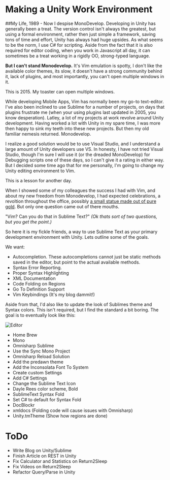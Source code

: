 # Making a Unity Work Environment
##My Life, 1989 - Now
I despise MonoDevelop. Developing in Unity has generally been a treat. The version control isn't always the greatest, but using a formal environment, rather then just simple a framework, saving tons of time and effort, Unity has always had huge upsides. As what seems to be the norm, I use C# for scripting. Aside from the fact that it is also required for editor coding, when you work in Javascript all day, it can sometimes be a treat working in a rigidly OO, strong-typed language.

**But I can't stand Monodevelop.** It's Vim emulation is spotty, I don't like the available color themes, its slow, it doesn't have a strong community behind it, lack of plugins, and most importantly, you can't open multiple windows in it. 

This is 2015. My toaster can open multiple windows.

While developing Mobile Apps, Vim has normally been my go-to text-editor. I've also been inclined to use Sublime for a number of projects, on days that plugins frustrate me (when your using plugins last updated in 2005, you know desperation). Latley, a lot of my projects at work revolve around Unity development. Having worked a lot with Unity in my spare time, I was more then happy to sink my teeth into these new projects. But then my old familiar nemesis returned. Monodevelop.

I realize a good solution would be to use Visual Studio, and I understand a large amount of Unity developers use VS. In honesty, I have not tried Visual Studio, though I'm sure I will use it (or the dreaded MonoDevelop) for Debugging scripts one of these days, so I can't give it a rating in either way. But I decided some time ago that for me personally, I'm going to change my Unity editing environment to Vim. 

This is a lesson for another day. 

When I showed some of my colleagues the success I had with Vim, and about my new freedom from Monodevelop, I had expected celebrations, a revoltion throughout the office, possibly [a small statue made out of pure gold](https://www.youtube.com/watch?v=XMjYY3tbX1k). But only one question came out of there mouths.

"Vim? Can you do that in Sublime Text?"
*(Ok thats sort of two questions, but you get the point.)*

So here it is my fickle friends, a way to use Sublime Text as your primary development environment with Unity. Lets outline some of the goals.

We want:
* Autocompletion. These autocompletions cannot just be static methods saved in the editor, but point to the actual available methods.
* Syntax Error Reporting.
* Proper Syntax Highlighting
* XML Documentation
* Code Folding on Regions
* Go To Definition Support
* Vim Keybindings (It's my blog dammit!)

Aside from that, I'd also like to update the look of Sublimes theme and Syntax colors. This isn't required, but I find the standard a bit boring. The goal is to eventually look like this: 

![Editor]()



* Home Brew
* Mono
* Omnisharp Sublime
* Use the Sync Mono Project
* Omnisharp Reload Solution
* Add the predawn theme
* Add the Inconsolata Font To System
* Create custom Settings
* Add C# Settings
* Change the Sublime Text Icon
* Dayle Rees color scheme, Bold
* SublimeText Syntax Fold
* Set C# to default for Syntax Fold
* DocBlockr
* xmldocs (Folding code will cause issues with Omnisharp)
* Unity.tmTheme (Show how regions are done)

# ToDo
* Write Blog on Unity/Sublime
* Finish Article on REST in Unity
* Fix Calculator and Statistics on Return2Sleep
* Fix Videos on Return2Sleep
* Refactor Query/Parse in Unity